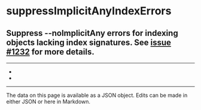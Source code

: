 <!-- Important! Do not modify comment blocks. They are necessary for the transformer to work properly -->

<!-- title -->
# suppressImplicitAnyIndexErrors

<!-- shortDescription -->
Suppress --noImplicitAny errors for indexing objects lacking index signatures. See [issue #1232](https://github.com/Microsoft/TypeScript/issues/1232#issuecomment-64510362) for more details.
---

<!-- extendedDescription -->

---

<!-- references -->
- []()
- []()
---

<!-- footer -->
The data on this page is available as a JSON object. Edits can be made in either JSON or here in Markdown.
